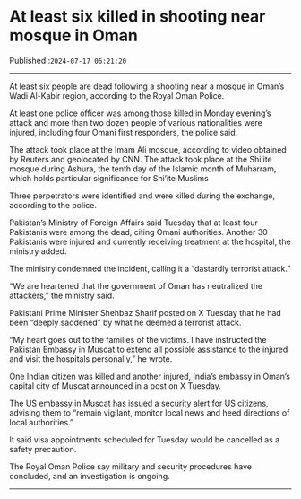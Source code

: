 # At least six killed in shooting near mosque in Oman

Published :`2024-07-17 06:21:20`

---

At least six people are dead following a shooting near a mosque in Oman’s Wadi Al-Kabir region, according to the Royal Oman Police.

At least one police officer was among those killed in Monday evening’s attack and more than two dozen people of various nationalities were injured, including four Omani first responders, the police said.

The attack took place at the Imam Ali mosque, according to video obtained by Reuters and geolocated by CNN. The attack took place at the Shi’ite mosque during Ashura, the tenth day of the Islamic month of Muharram, which holds particular significance for Shi’ite Muslims

Three perpetrators were identified and were killed during the exchange, according to the police.

Pakistan’s Ministry of Foreign Affairs said Tuesday that at least four Pakistanis were among the dead, citing Omani authorities. Another 30 Pakistanis were injured and currently receiving treatment at the hospital, the ministry added.

The ministry condemned the incident, calling it a “dastardly terrorist attack.”

“We are heartened that the government of Oman has neutralized the attackers,” the ministry said.

Pakistani Prime Minister Shehbaz Sharif posted on X Tuesday that he had been “deeply saddened” by what he deemed a terrorist attack.

“My heart goes out to the families of the victims. I have instructed the Pakistan Embassy in Muscat to extend all possible assistance to the injured and visit the hospitals personally,” he wrote.

One Indian citizen was killed and another injured, India’s embassy in Oman’s capital city of Muscat announced in a post on X Tuesday.

The US embassy in Muscat has issued a security alert for US citizens, advising them to “remain vigilant, monitor local news and heed directions of local authorities.”

It said visa appointments scheduled for Tuesday would be cancelled as a safety precaution.

The Royal Oman Police say military and security procedures have concluded, and an investigation is ongoing.

---

